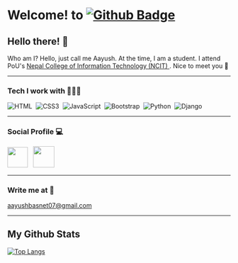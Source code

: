 # Welcome! to [![Github Badge](https://img.shields.io/badge/-Aayushbasnet-white?style=flat&logo=github&logoColor=black&link=https://github.com/Aayushbasnet/)](https://github.com/Aayushbasnet)

## Hello there! 👋
<p align='left'>Who am I? Hello, just call me Aayush. At the time, I am a student. I attend PoU's <a href="https://ncit.edu.np/">Nepal College of Information Technology (NCIT) </a>. Nice to meet you 🤝</p>

***
### Tech I work with 👨🏻‍💻
![HTML](https://img.shields.io/badge/-HTML-282A36?style=flat&logo=HTML5)&nbsp;
![CSS3](https://img.shields.io/badge/css3-%231572B6.svg?style=for-the-badge&logo=css3&logoColor=white)&nbsp;
![JavaScript](https://img.shields.io/badge/-JavaScript-282A36?style=flat&logo=javascript)&nbsp;
![Bootstrap](https://img.shields.io/badge/-Bootstrap-282A36?style=flat&logo=bootstrap)&nbsp;
![Python](https://img.shields.io/badge/python-3670A0?style=for-the-badge&logo=python&logoColor=ffdd54)&nbsp;
![Django](https://img.shields.io/badge/django-%23092E20.svg?style=for-the-badge&logo=django&logoColor=white)&nbsp;

***
### Social Profile 💻
[<img height="46" src="https://raw.githubusercontent.com/exendahal/exendahal/master/twitter.png" />](https://twitter.com/AayushBasnet23) &nbsp;
[<img height="48" src="https://raw.githubusercontent.com/exendahal/exendahal/master/LinkedIn.png" />](https://www.linkedin.com/in/aayush-basnet-42ba3919a/)&nbsp;

***
### Write me at 📧
aayushbasnet07@gmail.com

***
## My Github Stats
[![Top Langs](https://github-readme-stats.vercel.app/api/top-langs/?username=Aayushbasnet&layout=compact&show_icons=true&theme=tokyonight)](https://github.com/Aayushbasnet/)

